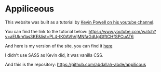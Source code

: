 # Appiliceous

This website was built as a tutorial by [Kevin Powell on his youtube channel](https://www.youtube.com/@KevinPowell).

You can find the link to the tutorial below:
https://www.youtube.com/watch?v=aEUkm1as3KE&list=PL4-IK0AVhVjMNfaGdUgGfftCHfSPCuAT6

And here is my version of the site, you can find it [here](https://abdallah-abde.github.io/appilicous/)

I didn't use SASS as Kevin did, it was vanilla CSS.

And this is the repository:
https://github.com/abdallah-abde/appilicous
